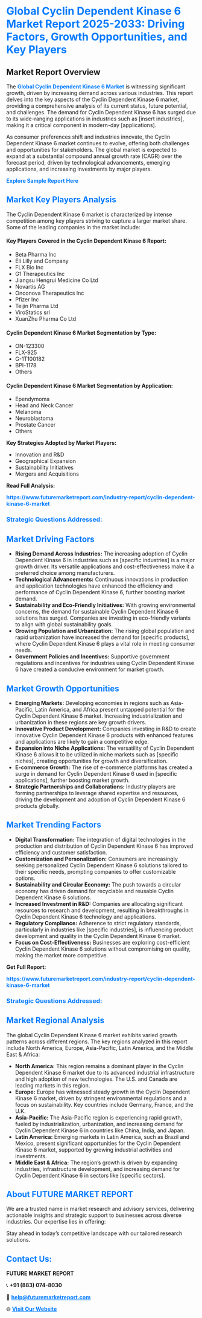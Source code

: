 <h1 style="color: #007BFF;">Global Cyclin Dependent Kinase 6 Market Report 2025-2033: Driving Factors, Growth Opportunities, and Key Players</h1>

<section id="overview">
<h2>Market Report Overview</h2>
<p>The <a href="https://www.futuremarketreport.com/industry-report/cyclin-dependent-kinase-6-market" style="color: #007BFF; text-decoration: none;"><strong>Global Cyclin Dependent Kinase 6 Market</strong></a> is witnessing significant growth, driven by increasing demand across various industries. This report delves into the key aspects of the Cyclin Dependent Kinase 6 market, providing a comprehensive analysis of its current status, future potential, and challenges. The demand for Cyclin Dependent Kinase 6 has surged due to its wide-ranging applications in industries such as [insert industries], making it a critical component in modern-day [applications].</p>
<p>As consumer preferences shift and industries innovate, the Cyclin Dependent Kinase 6 market continues to evolve, offering both challenges and opportunities for stakeholders. The global market is expected to expand at a substantial compound annual growth rate (CAGR) over the forecast period, driven by technological advancements, emerging applications, and increasing investments by major players.</p>
</section>

<section id="overview">
<p><a href="https://www.futuremarketreport.com/request-sample/reportId=52974" style="color: #007BFF; text-decoration: none;"><strong>Explore Sample Report Here</strong></a></p>
</section>

<section id="key-players">
<h2 style="color: #007BFF;">Market Key Players Analysis</h2>
<p>The Cyclin Dependent Kinase 6 market is characterized by intense competition among key players striving to capture a larger market share. Some of the leading companies in the market include:</p>
<h4>Key Players Covered in the Cyclin Dependent Kinase 6 Report:</h4>
<ul><li>Beta Pharma Inc</li><li>Eli Lilly and Company</li><li>FLX Bio Inc</li><li>G1 Therapeutics Inc</li><li>Jiangsu Hengrui Medicine Co Ltd</li><li>Novartis AG</li><li>Onconova Therapeutics Inc</li><li>Pfizer Inc</li><li>Teijin Pharma Ltd</li><li>ViroStatics srl</li><li>XuanZhu Pharma Co Ltd</li></ul>
<h4>Cyclin Dependent Kinase 6 Market Segmentation by Type:</h4>
<ul><li>ON-123300</li><li>FLX-925</li><li>G-1T100182</li><li>BPI-1178</li><li>Others</li></ul>

<h4>Cyclin Dependent Kinase 6 Market Segmentation by Application:</h4>
<ul><li>Ependymoma</li><li>Head and Neck Cancer</li><li>Melanoma</li><li>Neuroblastoma</li><li>Prostate Cancer</li><li>Others</li></ul>
<p><strong>Key Strategies Adopted by Market Players:</strong></p>
<ul>
<li>Innovation and R&D</li>
<li>Geographical Expansion</li>
<li>Sustainability Initiatives</li>
<li>Mergers and Acquisitions</li>
</ul>
</section>

<section>
<p><strong>Read Full Analysis: </strong></p><a href="https://www.futuremarketreport.com/industry-report/cyclin-dependent-kinase-6-market" style="color: #007BFF; text-decoration: none;"><strong>https://www.futuremarketreport.com/industry-report/cyclin-dependent-kinase-6-market</strong></a>
<h3 style="color: #007BFF;">Strategic Questions Addressed:</h3>
</section>

<section id="driving-factors">
<h2 style="color: #007BFF;">Market Driving Factors</h2>
<ul>
<li><strong>Rising Demand Across Industries:</strong> The increasing adoption of Cyclin Dependent Kinase 6 in industries such as [specific industries] is a major growth driver. Its versatile applications and cost-effectiveness make it a preferred choice among manufacturers.</li>
<li><strong>Technological Advancements:</strong> Continuous innovations in production and application technologies have enhanced the efficiency and performance of Cyclin Dependent Kinase 6, further boosting market demand.</li>
<li><strong>Sustainability and Eco-Friendly Initiatives:</strong> With growing environmental concerns, the demand for sustainable Cyclin Dependent Kinase 6 solutions has surged. Companies are investing in eco-friendly variants to align with global sustainability goals.</li>
<li><strong>Growing Population and Urbanization:</strong> The rising global population and rapid urbanization have increased the demand for [specific products], where Cyclin Dependent Kinase 6 plays a vital role in meeting consumer needs.</li>
<li><strong>Government Policies and Incentives:</strong> Supportive government regulations and incentives for industries using Cyclin Dependent Kinase 6 have created a conducive environment for market growth.</li>
</ul>
</section>

<section id="growth-opportunities">
<h2 style="color: #007BFF;">Market Growth Opportunities</h2>
<ul>
<li><strong>Emerging Markets:</strong> Developing economies in regions such as Asia-Pacific, Latin America, and Africa present untapped potential for the Cyclin Dependent Kinase 6 market. Increasing industrialization and urbanization in these regions are key growth drivers.</li>
<li><strong>Innovative Product Development:</strong> Companies investing in R&D to create innovative Cyclin Dependent Kinase 6 products with enhanced features and applications are likely to gain a competitive edge.</li>
<li><strong>Expansion into Niche Applications:</strong> The versatility of Cyclin Dependent Kinase 6 allows it to be utilized in niche markets such as [specific niches], creating opportunities for growth and diversification.</li>
<li><strong>E-commerce Growth:</strong> The rise of e-commerce platforms has created a surge in demand for Cyclin Dependent Kinase 6 used in [specific applications], further boosting market growth.</li>
<li><strong>Strategic Partnerships and Collaborations:</strong> Industry players are forming partnerships to leverage shared expertise and resources, driving the development and adoption of Cyclin Dependent Kinase 6 products globally.</li>
</ul>
</section>

<section id="trending-factors">
<h2 style="color: #007BFF;">Market Trending Factors</h2>
<ul>
<li><strong>Digital Transformation:</strong> The integration of digital technologies in the production and distribution of Cyclin Dependent Kinase 6 has improved efficiency and customer satisfaction.</li>
<li><strong>Customization and Personalization:</strong> Consumers are increasingly seeking personalized Cyclin Dependent Kinase 6 solutions tailored to their specific needs, prompting companies to offer customizable options.</li>
<li><strong>Sustainability and Circular Economy:</strong> The push towards a circular economy has driven demand for recyclable and reusable Cyclin Dependent Kinase 6 solutions.</li>
<li><strong>Increased Investment in R&D:</strong> Companies are allocating significant resources to research and development, resulting in breakthroughs in Cyclin Dependent Kinase 6 technology and applications.</li>
<li><strong>Regulatory Compliance:</strong> Adherence to strict regulatory standards, particularly in industries like [specific industries], is influencing product development and quality in the Cyclin Dependent Kinase 6 market.</li>
<li><strong>Focus on Cost-Effectiveness:</strong> Businesses are exploring cost-efficient Cyclin Dependent Kinase 6 solutions without compromising on quality, making the market more competitive.</li>
</ul>
</section>

<section>
<p><strong>Get Full Report: </strong></p><a href="https://www.futuremarketreport.com/industry-report/cyclin-dependent-kinase-6-market" style="color: #007BFF; text-decoration: none;"><strong>https://www.futuremarketreport.com/industry-report/cyclin-dependent-kinase-6-market</strong></a>
<h3 style="color: #007BFF;">Strategic Questions Addressed:</h3>
</section>


<section id="regional-analysis">
<h2 style="color: #007BFF;">Market Regional Analysis</h2>
<p>The global Cyclin Dependent Kinase 6 market exhibits varied growth patterns across different regions. The key regions analyzed in this report include North America, Europe, Asia-Pacific, Latin America, and the Middle East & Africa:</p>
<ul>
<li><strong>North America:</strong> This region remains a dominant player in the Cyclin Dependent Kinase 6 market due to its advanced industrial infrastructure and high adoption of new technologies. The U.S. and Canada are leading markets in this region.</li>
<li><strong>Europe:</strong> Europe has witnessed steady growth in the Cyclin Dependent Kinase 6 market, driven by stringent environmental regulations and a focus on sustainability. Key countries include Germany, France, and the U.K.</li>
<li><strong>Asia-Pacific:</strong> The Asia-Pacific region is experiencing rapid growth, fueled by industrialization, urbanization, and increasing demand for Cyclin Dependent Kinase 6 in countries like China, India, and Japan.</li>
<li><strong>Latin America:</strong> Emerging markets in Latin America, such as Brazil and Mexico, present significant opportunities for the Cyclin Dependent Kinase 6 market, supported by growing industrial activities and investments.</li>
<li><strong>Middle East & Africa:</strong> The region’s growth is driven by expanding industries, infrastructure development, and increasing demand for Cyclin Dependent Kinase 6 in sectors like [specific sectors].</li>
</ul>
</section>

<footer>
<h2 style="color: #007BFF;">About FUTURE MARKET REPORT</h2>
<p>We are a trusted name in market research and advisory services, delivering actionable insights and strategic support to businesses across diverse industries. Our expertise lies in offering:</p>

<p>Stay ahead in today’s competitive landscape with our tailored research solutions.</p>

<h2 style="color: #007BFF;">Contact Us:</h2>
<p><strong>FUTURE MARKET REPORT</strong></p>
<p>📞 <strong>+91 (883) 074-8030</strong></p>
<p>📧 <strong><a href="mailto:help@futuremarketreport.com" style="color: #007BFF;">help@futuremarketreport.com</a></strong></p>
<p>🌐 <strong><a href="https://www.futuremarketreport.com/" style="color: #007BFF;">Visit Our Website</a></strong></p>
</footer>